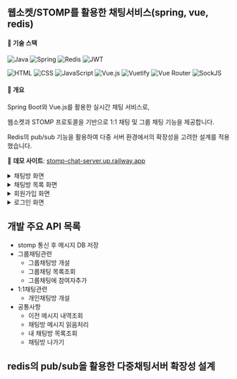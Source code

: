 ## 웹소켓/STOMP를 활용한 채팅서비스(spring, vue, redis)

#### 🔧 기술 스택
![Java](https://img.shields.io/badge/Java-ED8B00?style=flat&logo=openjdk&logoColor=white)
![Spring](https://img.shields.io/badge/Spring-6DB33F?style=flat&logo=spring&logoColor=white)
![Redis](https://img.shields.io/badge/Redis-DC382D?style=flat&logo=redis&logoColor=white)
![JWT](https://img.shields.io/badge/JWT-000000?style=flat&logo=JSON%20web%20tokens&logoColor=white)

![HTML](https://img.shields.io/badge/HTML5-E34F26?style=flat&logo=html5&logoColor=white)
![CSS](https://img.shields.io/badge/CSS3-1572B6?style=flat&logo=css3&logoColor=white)
![JavaScript](https://img.shields.io/badge/JavaScript-F7DF1E?style=flat&logo=javascript&logoColor=black)
![Vue.js](https://img.shields.io/badge/Vue.js-4FC08D?style=flat&logo=vue.js&logoColor=white)
![Vuetify](https://img.shields.io/badge/Vuetify-1867C0?style=flat&logo=vuetify&logoColor=white)
![Vue Router](https://img.shields.io/badge/Vue_Router-41B883?style=flat&logo=vue.js&logoColor=white)
![SockJS](https://img.shields.io/badge/SockJS-000000?style=flat&logo=socket.io&logoColor=white)



#### 📝 개요
Spring Boot와 Vue.js를 활용한 실시간 채팅 서비스로,

웹소켓과 STOMP 프로토콜을 기반으로 1:1 채팅 및 그룹 채팅 기능을 제공합니다.

Redis의 pub/sub 기능을 활용하여 다중 서버 환경에서의 확장성을 고려한 설계를 적용했습니다.

🔗 **데모 사이트**: [stomp-chat-server.up.railway.app](https://stomp-chat-server.up.railway.app/)

<details>
  <summary>채팅방 화면</summary>
    <img width="700" alt="image" src="https://github.com/user-attachments/assets/b55d0fd5-78ab-4125-9f16-c4b0f231b729" />
</details>

<details>
  <summary>채팅방 목록 화면</summary>
    <img width="1243" alt="image" src="https://github.com/user-attachments/assets/8193b37e-37b9-41bc-8cdd-435f5c0f10ea" />
</details>

<details>
  <summary>회원가입 화면</summary>
    <img width="914" alt="image" src="https://github.com/user-attachments/assets/73b505ad-9b26-4409-a2b2-2efa52cb03da" />
</details>

<details>
  <summary>로그인 화면</summary>
    <img width="919" alt="image" src="https://github.com/user-attachments/assets/673134df-0314-4622-839b-0183bdb5ca66" />
</details>

## 개발 주요 API 목록
- stomp 통신 후 메시지 DB 저장
- 그룹채팅관련
  - 그룹채팅방 개설
  - 그룹채팅 목록조회
  - 그룹채팅에 참여자추가
- 1:1채팅관련
  - 개인채팅방 개설
- 공통사항
  - 이전 메시지 내역조회
  - 채팅방 메시지 읽음처리
  - 내 채팅방 목록조회
  - 채팅방 나가기

## redis의 pub/sub을 활용한 다중채팅서버 확장성 설계
